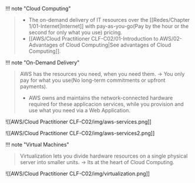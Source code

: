 
!!! note "Cloud Computing"
> - The on-demand delivery of IT resources over the [[Redes/Chapter 1/01-Internet|Internet]] with pay-as-you-go(Pay by the hour or the second for only what you use) pricing.
> - [[AWS/Cloud Practitioner CLF-C02/01-Introduction to AWS/02-Advantages of Cloud Computing|See advantages of Cloud Computing]].


!!! note "On-Demand Delivery"
> AWS has the resources you need, when you need them. -> You only pay for what you use(No long-term commitments or upfront payments).
> - AWS owns and maintains the network-connected hardware required for these applicacion services, while you provision and use what you need via a Web Application.


![[AWS/Cloud Practitioner CLF-C02/img/aws-services.png]]

![[AWS/Cloud Practitioner CLF-C02/img/aws-services2.png]]



!!! note "Virtual Machines"
> Virtualization lets you divide hardware resources on a single physical server into smaller units. -> Its at the heart of Cloud Computing.

![[AWS/Cloud Practitioner CLF-C02/img/virtualization.png]]